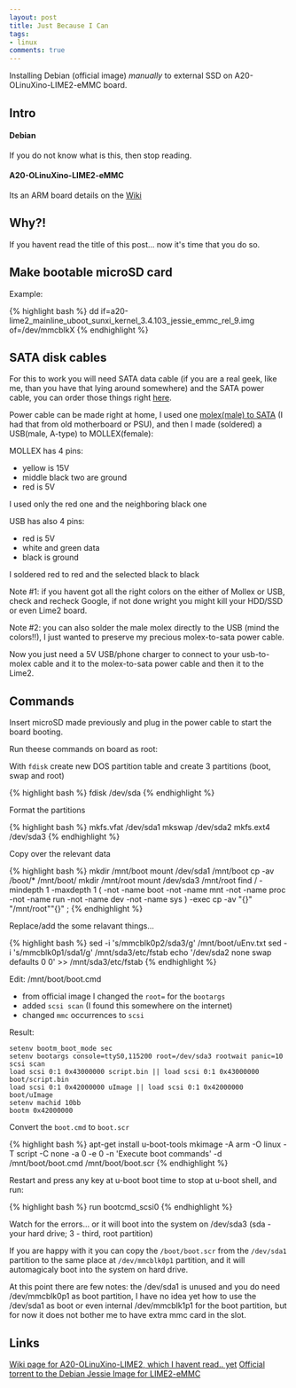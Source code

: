 ```yaml
---
layout: post
title: Just Because I Can
tags:
- linux
comments: true
---
```


Installing Debian (official image) _manually_ to external SSD on A20-OLinuXino-LIME2-eMMC board.


Intro
-----

#### Debian

If you do not know what is this, then stop reading.


#### A20-OLinuXino-LIME2-eMMC

Its an ARM board details on the [Wiki](https://www.olimex.com/wiki/A20-OLinuXino-LIME2)


Why?!
-----

If you havent read the title of this post... now it's time that you do so.


Make bootable microSD card
--------------------------

Example:

{% highlight bash %}
dd if=a20-lime2_mainline_uboot_sunxi_kernel_3.4.103_jessie_emmc_rel_9.img of=/dev/mmcblkX
{% endhighlight %}


SATA disk cables
----------------

For this to work you will need SATA data cable (if you are a real geek, like me,
than you have that lying around somewhere) and the SATA power cable, you can
order those things right [here](https://www.olimex.com/Products/Components/Cables/SATA-CABLE-SET/).

Power cable can be made right at home, I used one [molex(male) to SATA](https://www.amazon.com/s?ie=UTF8&page=1&rh=i%3Aaps%2Ck%3Amolex%20to%20sata)
(I had that from old motherboard or PSU), and then I made (soldered) a USB(male, A-type) to MOLLEX(female):

MOLLEX has 4 pins:
- yellow is 15V
- middle black two are ground
- red is 5V

I used only the red one and the neighboring black one

USB has also 4 pins:
- red is 5V
- white and green data
- black is ground

I soldered red to red and the selected black to black

Note #1: if you havent got all the right colors on the either of Mollex or USB,
check and recheck Google, if not done wright you might kill your HDD/SSD or
even Lime2 board.

Note #2: you can also solder the male molex directly to the USB (mind the
colors!!), I just wanted to preserve my precious molex-to-sata power cable.

Now you just need a 5V USB/phone charger to connect to your usb-to-molex cable and it
to the molex-to-sata power cable and then it to the Lime2.


Commands
--------

Insert microSD made previously and plug in the power cable to start the board booting.

Run theese commands on board as root:

With `fdisk` create new DOS partition table and create 3 partitions (boot, swap and root)

{% highlight bash %}
fdisk /dev/sda
{% endhighlight %}


Format the partitions

{% highlight bash %}
mkfs.vfat /dev/sda1
mkswap /dev/sda2
mkfs.ext4 /dev/sda3
{% endhighlight %}


Copy over the relevant data

{% highlight bash %}
mkdir /mnt/boot
mount /dev/sda1 /mnt/boot
cp -av /boot/* /mnt/boot/
mkdir /mnt/root
mount /dev/sda3 /mnt/root
find / -mindepth 1 -maxdepth 1 \( -not -name boot -not -name mnt -not -name proc -not -name run -not -name dev -not -name sys \) -exec cp -av "{}" "/mnt/root""{}" \;
{% endhighlight %}


Replace/add the some relavant things...

{% highlight bash %}
sed -i 's/mmcblk0p2/sda3/g' /mnt/boot/uEnv.txt
sed -i 's/mmcblk0p1/sda1/g' /mnt/sda3/etc/fstab
echo '/dev/sda2 none swap defaults 0 0' >> /mnt/sda3/etc/fstab
{% endhighlight %}


Edit: /mnt/boot/boot.cmd
- from official image I changed the `root=` for the `bootargs`
- added `scsi scan` (I found this somewhere on the internet)
- changed `mmc` occurrences to `scsi`

Result:

```
setenv bootm_boot_mode sec
setenv bootargs console=ttyS0,115200 root=/dev/sda3 rootwait panic=10
scsi scan
load scsi 0:1 0x43000000 script.bin || load scsi 0:1 0x43000000 boot/script.bin
load scsi 0:1 0x42000000 uImage || load scsi 0:1 0x42000000 boot/uImage
setenv machid 10bb
bootm 0x42000000
```

Convert the `boot.cmd` to `boot.scr`

{% highlight bash %}
apt-get install u-boot-tools
mkimage -A arm -O linux -T script -C none -a 0 -e 0 -n 'Execute boot commands' -d /mnt/boot/boot.cmd /mnt/boot/boot.scr
{% endhighlight %}


Restart and press any key at u-boot boot time to stop at u-boot shell, and run:

{% highlight bash %}
run bootcmd_scsi0
{% endhighlight %}

Watch for the errors... or it will boot into the system on /dev/sda3
(sda - your hard drive; 3 - third, root partition)

If you are happy with it you can copy the `/boot/boot.scr` from the `/dev/sda1` partition to the same place at `/dev/mmcblk0p1` partition, and it will automagicaly boot into the system on hard drive.

At this point there are few notes: the /dev/sda1 is unused and you do need
/dev/mmcblk0p1 as boot partition, I have no idea yet how to use the /dev/sda1
as boot or even internal /dev/mmcblk1p1 for the boot partition,
but for now it does not bother me to have extra mmc card in the slot.


Links
-----

[Wiki page for A20-OLinuXino-LIME2, which I havent read.. yet](https://www.olimex.com/wiki/A20-OLinuXino-LIME2)
[Official torrent to the Debian Jessie Image for LIME2-eMMC](https://www.olimex.com/wiki/images/2/20/A20-lime2_mainline_uboot_sunxi_kernel_3.4.103_jessie_emmc_rel_9.torrent)
